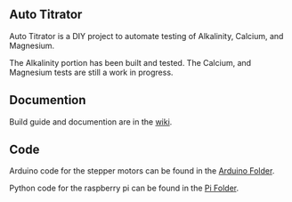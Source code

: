 ## Auto Titrator
Auto Titrator is a DIY project to automate testing of Alkalinity, Calcium, and Magnesium.

The Alkalinity portion has been built and tested.  The Calcium, and Magnesium tests are still a work in progress.

## Documention
Build guide and documention are in the [wiki](https://github.com/cypho/auto-titrator/wiki).

## Code
Arduino code for the stepper motors can be found in the [Arduino Folder](Arduino).

Python code for the raspberry pi can be found in the [Pi Folder](Pi).